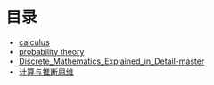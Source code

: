 # 目录

-   [calculus](calculus.md)
-   [probability theory](probability_theory.md)
-   [Discrete_Mathematics_Explained_in_Detail-master](Discrete_Mathematics_Explained_in_Detail-master.md)
-   [计算与推断思维](data8/README.md)